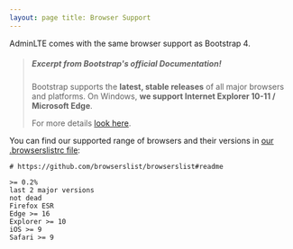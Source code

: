 ```yaml
---
layout: page title: Browser Support
---
```


AdminLTE comes with the same browser support as Bootstrap 4.

> ##### Excerpt from Bootstrap's official Documentation!
> Bootstrap supports the __latest, stable releases__ of all major browsers and platforms. On Windows, __we support Internet Explorer 10-11 / Microsoft Edge__.
>
> For more details [look here](https://getbootstrap.com/docs/4.4/getting-started/browsers-devices/#supported-browsers).

You can find our supported range of browsers and their versions
in [our .browserslistrc file](https://github.com/ColorlibHQ/AdminLTE/blob/master/.browserslistrc):

```
# https://github.com/browserslist/browserslist#readme

>= 0.2%
last 2 major versions
not dead
Firefox ESR
Edge >= 16
Explorer >= 10
iOS >= 9
Safari >= 9
```
